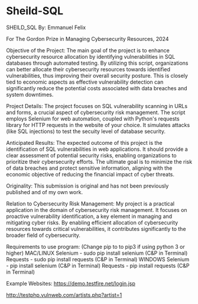 # Sheild-SQL
SHEILD_SQL By: Emmanuel Felix

For The Gordon Prize in Managing Cybersecurity Resources, 2024

Objective of the Project:
The main goal of the project is to enhance cybersecurity resource allocation by identifying vulnerabilities 
in SQL databases through automated testing. By utilizing this script, organizations can better allocate their 
cybersecurity resources towards identified vulnerabilities, thus improving their overall security posture. 
This is closely tied to economic aspects as effective vulnerability detection can significantly reduce the 
potential costs associated with data breaches and system downtimes.

Project Details:
The project focuses on SQL vulnerability scanning in URLs and forms, a crucial aspect of cybersecurity risk management.
The script employs Selenium for web automation, coupled with Python's requests library for HTTP requests in the website of
your choice. It simulates attacks (like SQL injections) to test the secuity level of database security. 

Anticipated Results:
The expected outcome of this project is the identification of SQL vulnerabilities in web applications. 
It should provide a clear assessment of potential security risks, enabling organizations to prioritize 
their cybersecurity efforts. The ultimate goal is to minimize the risk of data breaches and protect sensitive 
information, aligning with the economic objective of reducing the financial impact of cyber threats.

Originality:
This submission is original and has not been previously published and of my own work.

Relation to Cybersecurity Risk Management:
My project is a practical application in the domain of cybersecurity risk management. 
It focuses on proactive vulnerability identification, a key element in managing and mitigating cyber risks. 
By enabling efficient allocation of cybersecurity resources towards critical vulnerabilities, 
it contributes significantly to the broader field of cybersecurity.

Requirements to use program:
(Change pip to to pip3 if using python 3 or higher)
MAC/LINUX
Selenium - sudo pip install selenium (C&P in Terminal)
Requests - sudo pip install requests (C&P in Terminal)
WINDOWS
Selenium - pip install selenium (C&P in Terminal)
Requests - pip install requests (C&P in Terminal)

Example Websites:
https://demo.testfire.net/login.jsp 

http://testphp.vulnweb.com/artists.php?artist=1
